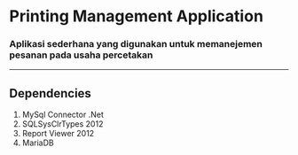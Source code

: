 # Printing Management Application
### Aplikasi sederhana yang digunakan untuk memanejemen pesanan pada usaha percetakan
---
## Dependencies
1. MySql Connector .Net
2. SQLSysClrTypes 2012
3. Report Viewer 2012
4. MariaDB
